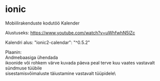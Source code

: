 # ionic
Mobiilirakenduste kodutöö
Kalender

Alustuseks:
https://www.youtube.com/watch?v=uWhfwhN5IZc

Kalendri alus:
"ionic2-calendar": "^0.5.2"

Plaanin:\
Andmebaasiga ühendada\
ikoonide või rohkem värve kuvada päeva peal terve kuu vaates vastavalt sündmuse tüübile\
sisestamisvõimaluste täiustamine vastavalt tüüpidele\
